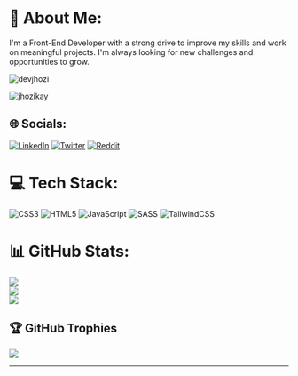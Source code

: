 # 💬 About Me:
 I'm a Front-End Developer with a strong drive to improve my skills and work on meaningful projects.  I'm always looking for new challenges and opportunities to grow.

<p align="left"> <img src="https://komarev.com/ghpvc/?username=devjhozi&label=Profile%20views&color=0e75b6&style=flat" alt="devjhozi" /> </p>

<p align="left"> <a href="https://twitter.com/jhozikay" target="blank"><img src="https://img.shields.io/twitter/follow/jhozikay?logo=twitter&style=for-the-badge" alt="jhozikay" /></a> </p>

## 🌐 Socials:
[![LinkedIn](https://img.shields.io/badge/LinkedIn-%230077B5.svg?logo=linkedin&logoColor=white)](https://linkedin.com/in/www.linkedin.com/in/joshua-timothy-6759a0253) [![Twitter](https://img.shields.io/badge/Twitter-%231DA1F2.svg?logo=Twitter&logoColor=white)](https://twitter.com/JhoziKay) [![Reddit](https://img.shields.io/badge/Reddit-%231DA1F2.svg?logo=Reddit&logoColor=white)](https://Reddit.com/JhoziKay) 


# 💻 Tech Stack:
![CSS3](https://img.shields.io/badge/css3-%231572B6.svg?style=flat&logo=css3&logoColor=white) ![HTML5](https://img.shields.io/badge/html5-%23E34F26.svg?style=flat&logo=html5&logoColor=white) ![JavaScript](https://img.shields.io/badge/javascript-%23323330.svg?style=flat&logo=javascript&logoColor=%23F7DF1E) ![SASS](https://img.shields.io/badge/SASS-hotpink.svg?style=flat&logo=SASS&logoColor=white) ![TailwindCSS](https://img.shields.io/badge/tailwindcss-%2338B2AC.svg?style=flat&logo=tailwind-css&logoColor=white)
# 📊 GitHub Stats:
![](https://github-readme-stats.vercel.app/api?username=DevJhozi&theme=gotham&hide_border=true&include_all_commits=true&count_private=true)<br/>
![](https://github-readme-streak-stats.herokuapp.com/?user=DevJhozi&theme=gotham&hide_border=true)<br/>
![](https://github-readme-stats.vercel.app/api/top-langs/?username=DevJhozi&theme=gotham&hide_border=true&include_all_commits=true&count_private=true&layout=compact)

## 🏆 GitHub Trophies
![](https://github-profile-trophy.vercel.app/?username=DevJhozi&theme=discord&no-frame=true&no-bg=true&margin-w=4)

---

<!-- Proudly created with GPRM ( https://gprm.itsvg.in ) -->
